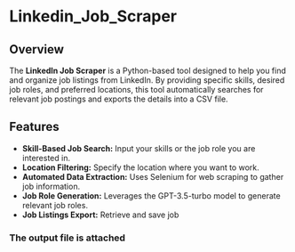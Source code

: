 # Linkedin_Job_Scraper

## Overview

The **LinkedIn Job Scraper** is a Python-based tool designed to help you find and organize job listings from LinkedIn. By providing specific skills, desired job roles, and preferred locations, this tool automatically searches for relevant job postings and exports the details into a CSV file.
## Features

- **Skill-Based Job Search:** Input your skills or the job role you are interested in.
- **Location Filtering:** Specify the location where you want to work.
- **Automated Data Extraction:** Uses Selenium for web scraping to gather job information.
- **Job Role Generation:** Leverages the GPT-3.5-turbo model to generate relevant job roles.
- **Job Listings Export:** Retrieve and save job

### The output file is attached 

